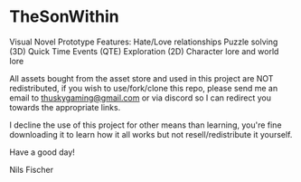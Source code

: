 # TheSonWithin
Visual Novel Prototype
Features:
Hate/Love relationships
Puzzle solving (3D)
Quick Time Events (QTE)
Exploration (2D)
Character lore and world lore

All assets bought from the asset store and used in this project are NOT redistributed, if you wish to use/fork/clone this repo, please send me an email to thuskygaming@gmail.com or via discord so I can redirect you towards the appropriate links.

I decline the use of this project for other means than learning, you're fine downloading it to learn how it all works but not resell/redistribute it yourself.

Have a good day!

Nils Fischer
